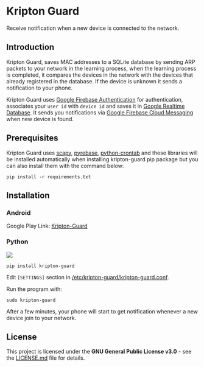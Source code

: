 # Kripton Guard
Receive notification when a new device is connected to the network.
## Introduction
Kripton Guard, saves MAC addresses to a SQLite database by sending ARP packets to your network in the learning process, when the learning process is completed, it compares the devices in the network with the devices that already registered in the database. If the device is unknown it sends a notification to your phone.

Kripton Guard uses [Google Firebase Authentication](https://firebase.google.com/docs/auth/) for authentication, associates your  `user id` with `device id` and saves it in [Google Realtime Database](https://firebase.google.com/docs/database/).  It sends you notifications via [Google Firebase Cloud Messaging](https://firebase.google.com/docs/cloud-messaging/) when new device is found.

## Prerequisites

Kripton Guard uses [scapy](https://github.com/secdev/scapy), [pyrebase](https://github.com/thisbejim/Pyrebase), [python-crontab](https://github.com/doctormo/python-crontab) and these libraries will be installed automatically when installing kripton-guard pip package but you can also install them with the command below:
```
pip install -r requirements.txt
```
## Installation

### Android
Google Play Link: [Kripton-Guard](https://play.google.com/store/apps/details?id=com.comu.oozdemir.kriptonguard "Kripton-Guard")

### Python

![](https://media.giphy.com/media/2kP6H6uOH2UXGdykiE/giphy.gif)

```
pip install kripton-guard
```

Edit `[SETTINGS]` section in [/etc/kripton-guard/kripton-guard.conf](https://github.com/COMU/kripton-guard/blob/master/kripton-guard/kripton-guard.conf "kripton-guard.conf").

Run the program with:

```
sudo kripton-guard
```

After a few minutes, your phone will start to get notification whenever a new device join to your network.

## License

This project is licensed under the **GNU General Public License v3.0** - see the [LICENSE.md](https://github.com/COMU/kripton-guard/blob/master/LICENSE) file for details.
